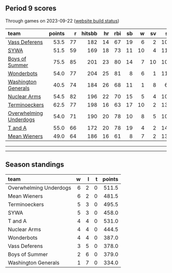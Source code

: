 

## Period 9 scores

Through games on 2023-09-22 ([website build status](https://github.com/brian-bot/pl-site/actions))


|team                   | points|  r| hitsbb| hr| rbi| sb|  w| sv|  so|   era|  whip|
|:----------------------|------:|--:|------:|--:|---:|--:|--:|--:|---:|-----:|-----:|
|[Vass Deferens](./vassdeferens)|   53.5| 77|    182| 14|  67| 19|  6|  2| 104| 2.639| 1.060|
|[SYWA](./sywa)         |   51.5| 59|    169| 18|  73| 11| 10|  4| 114| 3.805| 1.248|
|[Boys of Summer](./boysofsummer)|   75.5| 85|    201| 23|  80| 14|  7| 10| 100| 3.029| 1.192|
|[Wonderbots](./wonderbots)|   54.0| 77|    204| 25|  81|  8|  6|  1| 112| 5.272| 1.349|
|[Washington Generals](./washingtongenerals)|   40.5| 74|    184| 26|  68| 11|  1|  8|  61| 5.577| 1.690|
|[Nuclear Arms](./nucleararms)|   54.5| 82|    196| 22|  70| 15|  5|  4| 105| 4.754| 1.384|
|[Terminoeckers](./terminoeckers)|   62.5| 77|    198| 16|  63| 17| 10|  2| 132| 3.826| 1.131|
|[Overwhelming Underdogs](./overwhelmingunderdogs)|   54.0| 71|    190| 20|  78| 10|  8|  5| 106| 4.828| 1.281|
|[T and A](./tanda)     |   55.0| 66|    172| 20|  78| 19|  4|  2| 140| 4.426| 1.189|
|[Mean Wieners](./meanwieners)|   49.0| 64|    186| 16|  61|  8|  7|  2| 136| 3.285| 1.042|

* * *
* * *

## Season standings


|team                   |  w|  l|  t| points|
|:----------------------|--:|--:|--:|------:|
|Overwhelming Underdogs |  6|  2|  0|  511.5|
|Mean Wieners           |  6|  2|  0|  481.5|
|Terminoeckers          |  5|  3|  0|  495.5|
|SYWA                   |  5|  3|  0|  458.0|
|T and A                |  4|  4|  0|  531.0|
|Nuclear Arms           |  4|  4|  0|  444.5|
|Wonderbots             |  4|  4|  0|  387.0|
|Vass Deferens          |  3|  5|  0|  378.0|
|Boys of Summer         |  2|  6|  0|  379.0|
|Washington Generals    |  1|  7|  0|  334.0|



